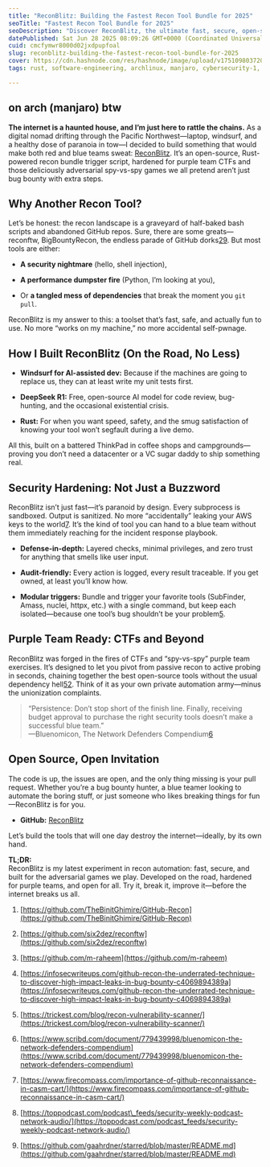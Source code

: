 ```yaml
---
title: "ReconBlitz: Building the Fastest Recon Tool Bundle for 2025"
seoTitle: "Fastest Recon Tool Bundle for 2025"
seoDescription: "Discover ReconBlitz, the ultimate fast, secure, open-source recon tool for purple team exercises and adversarial games, built with Rust"
datePublished: Sat Jun 28 2025 08:09:26 GMT+0000 (Coordinated Universal Time)
cuid: cmcfymwr8000d02jxdpupfoal
slug: reconblitz-building-the-fastest-recon-tool-bundle-for-2025
cover: https://cdn.hashnode.com/res/hashnode/image/upload/v1751098037208/fe878e34-25c3-48ce-8d9e-fc3ee8c2c455.png
tags: rust, software-engineering, archlinux, manjaro, cybersecurity-1, ai-tools, windsurf, deepseekr1, vibe-coding

---
```


## on arch (manjaro) btw

**The internet is a haunted house, and I’m just here to rattle the chains.** As a digital nomad drifting through the Pacific Northwest—laptop, windsurf, and a healthy dose of paranoia in tow—I decided to build something that would make both red and blue teams sweat: [ReconBlitz](https://github.com/brigid-void/ReconBlitz). It’s an open-source, Rust-powered recon bundle trigger script, hardened for purple team CTFs and those deliciously adversarial spy-vs-spy games we all pretend aren’t just bug bounty with extra steps.

## **Why Another Recon Tool?**

Let’s be honest: the recon landscape is a graveyard of half-baked bash scripts and abandoned GitHub repos. Sure, there are some greats—reconftw, BigBountyRecon, the endless parade of GitHub dorks[2](https://github.com/six2dez/reconftw)[9](https://github.com/gaahrdner/starred/blob/master/README.md). But most tools are either:

* **A security nightmare** (hello, shell injection),
    
* **A performance dumpster fire** (Python, I’m looking at you),
    
* Or **a tangled mess of dependencies** that break the moment you `git pull`.
    

ReconBlitz is my answer to this: a toolset that’s fast, safe, and actually fun to use. No more “works on my machine,” no more accidental self-pwnage.

## **How I Built ReconBlitz (On the Road, No Less)**

* **Windsurf for AI-assisted dev:** Because if the machines are going to replace us, they can at least write my unit tests first.
    
* **DeepSeek R1:** Free, open-source AI model for code review, bug-hunting, and the occasional existential crisis.
    
* **Rust:** For when you want speed, safety, and the smug satisfaction of knowing your tool won’t segfault during a live demo.
    

All this, built on a battered ThinkPad in coffee shops and campgrounds—proving you don’t need a datacenter or a VC sugar daddy to ship something real.

## **Security Hardening: Not Just a Buzzword**

ReconBlitz isn’t just fast—it’s paranoid by design. Every subprocess is sandboxed. Output is sanitized. No more “accidentally” leaking your AWS keys to the world[7](https://www.firecompass.com/importance-of-github-reconnaissance-in-casm-cart/). It’s the kind of tool you can hand to a blue team without them immediately reaching for the incident response playbook.

* **Defense-in-depth:** Layered checks, minimal privileges, and zero trust for anything that smells like user input.
    
* **Audit-friendly:** Every action is logged, every result traceable. If you get owned, at least you’ll know how.
    
* **Modular triggers:** Bundle and trigger your favorite tools (SubFinder, Amass, nuclei, httpx, etc.) with a single command, but keep each isolated—because one tool’s bug shouldn’t be your problem[5](https://trickest.com/blog/recon-vulnerability-scanner/).
    

## **Purple Team Ready: CTFs and Beyond**

ReconBlitz was forged in the fires of CTFs and “spy-vs-spy” purple team exercises. It’s designed to let you pivot from passive recon to active probing in seconds, chaining together the best open-source tools without the usual dependency hell[5](https://trickest.com/blog/recon-vulnerability-scanner/)[2](https://github.com/six2dez/reconftw). Think of it as your own private automation army—minus the unionization complaints.

> “Persistence: Don’t stop short of the finish line. Finally, receiving budget approval to purchase the right security tools doesn’t make a successful blue team.”  
> —Bluenomicon, The Network Defenders Compendium[6](https://www.scribd.com/document/779439998/bluenomicon-the-network-defenders-compendium)

## **Open Source, Open Invitation**

The code is up, the issues are open, and the only thing missing is your pull request. Whether you’re a bug bounty hunter, a blue teamer looking to automate the boring stuff, or just someone who likes breaking things for fun—ReconBlitz is for you.

* **GitHub:** [ReconBlitz](https://github.com/brigid-void/ReconBlitz)
    

Let’s build the tools that will one day destroy the internet—ideally, by its own hand.

**TL;DR:**  
ReconBlitz is my latest experiment in recon automation: fast, secure, and built for the adversarial games we play. Developed on the road, hardened for purple teams, and open for all. Try it, break it, improve it—before the internet breaks us all.

1. [https://github.com/TheBinitGhimire/GitHub-Recon](https://github.com/TheBinitGhimire/GitHub-Recon)
    
2. [https://github.com/six2dez/reconftw](https://github.com/six2dez/reconftw)
    
3. [https://github.com/m-raheem](https://github.com/m-raheem)
    
4. [https://infosecwriteups.com/github-recon-the-underrated-technique-to-discover-high-impact-leaks-in-bug-bounty-c4069894389a](https://infosecwriteups.com/github-recon-the-underrated-technique-to-discover-high-impact-leaks-in-bug-bounty-c4069894389a)
    
5. [https://trickest.com/blog/recon-vulnerability-scanner/](https://trickest.com/blog/recon-vulnerability-scanner/)
    
6. [https://www.scribd.com/document/779439998/bluenomicon-the-network-defenders-compendium](https://www.scribd.com/document/779439998/bluenomicon-the-network-defenders-compendium)
    
7. [https://www.firecompass.com/importance-of-github-reconnaissance-in-casm-cart/](https://www.firecompass.com/importance-of-github-reconnaissance-in-casm-cart/)
    
8. [https://toppodcast.com/podcast\_feeds/security-weekly-podcast-network-audio/](https://toppodcast.com/podcast_feeds/security-weekly-podcast-network-audio/)
    
9. [https://github.com/gaahrdner/starred/blob/master/README.md](https://github.com/gaahrdner/starred/blob/master/README.md)